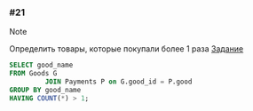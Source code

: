 ### \#21
> [!NOTE]
> Определить товары, которые покупали более 1 раза
[Задание](https://sql-academy.org/ru/trainer/tasks/21)
```sql
SELECT good_name
FROM Goods G
         JOIN Payments P on G.good_id = P.good
GROUP BY good_name
HAVING COUNT(*) > 1;
```
